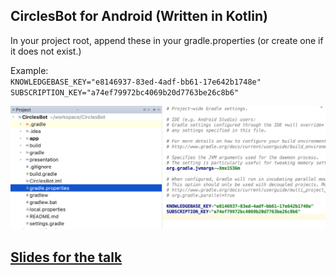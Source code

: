 ## CirclesBot for Android (Written in Kotlin)

In your project root, append these in your gradle.properties (or create one if it does not exist.)  

Example:  
`KNOWLEDGEBASE_KEY="e8146937-83ed-4adf-bb61-17e642b1748e"`  
`SUBSCRIPTION_KEY="a74ef79972bc4069b20d7763be26c8b6"`

![gradle_properties.png](https://raw.githubusercontent.com/Saiseizuki/CirclesBot/master/presentation/gradle_properties.png)

## [Slides for the talk](https://github.com/Saiseizuki/CirclesBot/blob/master/presentation/NUS%20Friday%20Hacks%20-%209%20Feb%202018%20-%20Making%20a%20mobile%20chatbot%20app.pdf)  

